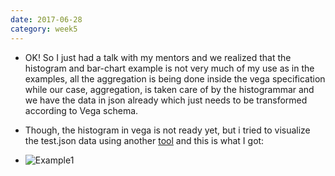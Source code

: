 ```yaml
---
date: 2017-06-28
category: week5
---
```


* OK! So I just had a talk with my mentors and we realized that the histogram and bar-chart example is not very much of my use as in the examples, all the aggregation is being done inside the vega specification while our case, aggregation, is taken care of by the histogrammar and we have the data in json already which just needs to be transformed according to Vega schema.

* Though, the histogram in vega is not ready yet, but i tried to visualize the test.json data using another [tool](http://www.socscistatistics.com/descriptive/histograms/Default.aspx) and this is what I got:

* ![Example1](gsocdevlog/images/example1.png)
